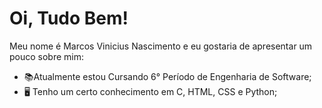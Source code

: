 ﻿# Oi, Tudo Bem!
Meu nome é Marcos Vinicius Nascimento e eu gostaria de apresentar um pouco sobre mim:

- 📚Atualmente estou Cursando 6° Período de Engenharia de Software;
- 🖥 Tenho um certo conhecimento em C, HTML, CSS e Python;


